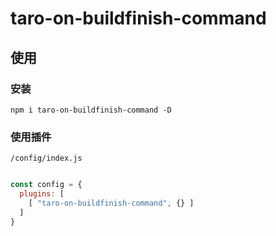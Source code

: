 # taro-on-buildfinish-command

> 

## 使用

### 安装
```
npm i taro-on-buildfinish-command -D
```

### 使用插件
`/config/index.js`

```js

const config = {
  plugins: [
    [ "taro-on-buildfinish-command", {} ]
  ]
}
```
